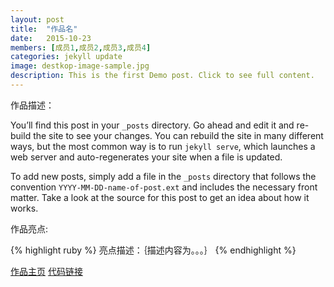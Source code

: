 ```yaml
---
layout: post
title:  "作品名"
date:   2015-10-23
members: [成员1,成员2,成员3,成员4]
categories: jekyll update
image: destkop-image-sample.jpg
description: This is the first Demo post. Click to see full content.
---
```

作品描述：

You’ll find this post in your `_posts` directory. Go ahead and edit it and re-build the site to see your changes. You can rebuild the site in many different ways, but the most common way is to run `jekyll serve`, which launches a web server and auto-regenerates your site when a file is updated.

To add new posts, simply add a file in the `_posts` directory that follows the convention `YYYY-MM-DD-name-of-post.ext` and includes the necessary front matter. Take a look at the source for this post to get an idea about how it works.

作品亮点:

{% highlight ruby %}
亮点描述：｛描述内容为。。。｝
{% endhighlight %}

[作品主页][MainPage] [代码链接][CodeBase]

[CodeBase]: http://jekyllrb.com
[MainPage]: https://github.com/jekyll/jekyll
